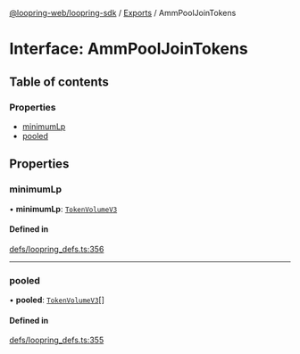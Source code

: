 [@loopring-web/loopring-sdk](../README.md) / [Exports](../modules.md) / AmmPoolJoinTokens

# Interface: AmmPoolJoinTokens

## Table of contents

### Properties

- [minimumLp](AmmPoolJoinTokens.md#minimumlp)
- [pooled](AmmPoolJoinTokens.md#pooled)

## Properties

### minimumLp

• **minimumLp**: [`TokenVolumeV3`](TokenVolumeV3.md)

#### Defined in

[defs/loopring_defs.ts:356](https://github.com/Loopring/loopring_sdk/blob/ea87b1c/src/defs/loopring_defs.ts#L356)

___

### pooled

• **pooled**: [`TokenVolumeV3`](TokenVolumeV3.md)[]

#### Defined in

[defs/loopring_defs.ts:355](https://github.com/Loopring/loopring_sdk/blob/ea87b1c/src/defs/loopring_defs.ts#L355)
